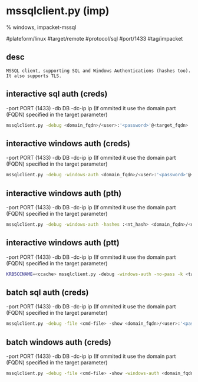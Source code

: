 # mssqlclient.py (imp)
% windows, impacket-mssql

#plateform/linux  #target/remote  #protocol/sql  #port/1433 #tag/impacket

## desc
```
MSSQL client, supporting SQL and Windows Authentications (hashes too). It also supports TLS.
```

## interactive sql auth (creds) 
 -port PORT (1433)
 -db DB
 -dc-ip ip (If ommited it use the domain part (FQDN) specified in the target parameter)
```bash
mssqlclient.py -debug <domain_fqdn>/<user>:'<password>'@<target_fqdn>
```

## interactive windows auth (creds)
 -port PORT (1433)
 -db DB
 -dc-ip ip (If ommited it use the domain part (FQDN) specified in the target parameter)
```bash
mssqlclient.py -debug -windows-auth <domain_fqdn>/<user>:'<password>'@<target_fqdn> 
```

## interactive windows auth (pth)
 -port PORT (1433)
 -db DB
 -dc-ip ip (If ommited it use the domain part (FQDN) specified in the target parameter)
```bash
mssqlclient.py -debug -windows-auth -hashes :<nt_hash> <domain_fqdn>/<user>@<target_fqdn> 
```

## interactive windows auth (ptt)
 -port PORT (1433)
 -db DB
 -dc-ip ip (If ommited it use the domain part (FQDN) specified in the target parameter)
```bash
KRB5CCNAME=<ccache> mssqlclient.py -debug -windows-auth -no-pass -k <target_fqdn> 
```

## batch sql auth (creds) 
 -port PORT (1433)
 -db DB
 -dc-ip ip (If ommited it use the domain part (FQDN) specified in the target parameter)
```bash
mssqlclient.py -debug -file <cmd-file> -show <domain_fqdn>/<user>:'<password>'@<target_fqdn>
```

## batch windows auth (creds) 
 -port PORT (1433)
 -db DB
 -dc-ip ip (If ommited it use the domain part (FQDN) specified in the target parameter)
```bash
mssqlclient.py -debug -file <cmd-file> -show -windows-auth <domain_fqdn>/<user>:'<password>'@<target_fqdn>
```